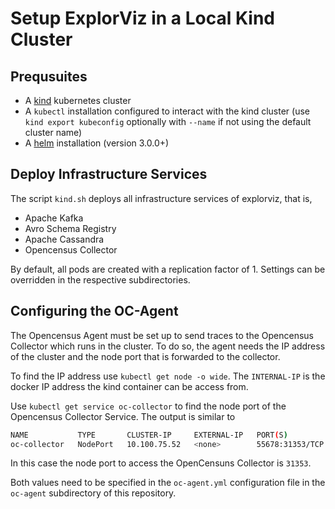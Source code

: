 # Setup ExplorViz in a Local Kind Cluster

## Prequsuites

- A [kind](https://kind.sigs.k8s.io/docs/user/quick-start/) kubernetes cluster
- A `kubectl` installation configured to interact with the kind cluster (use `kind export kubeconfig` optionally with `--name` if not using the default cluster name)
- A [helm](https://helm.sh/) installation (version 3.0.0+)

## Deploy Infrastructure Services

The script `kind.sh` deploys all infrastructure services of explorviz, that is,

- Apache Kafka
- Avro Schema Registry
- Apache Cassandra
- Opencensus Collector

By default, all pods are created with a replication factor of 1. Settings can be overridden in the respective subdirectories.

## Configuring the OC-Agent

The Opencensus Agent must be set up to send traces to the Opencensus Collector which runs in the cluster. To do so, the agent needs the IP address of the cluster and the node port that is forwarded to the collector.

To find the IP address use `kubectl get node -o wide`. The `INTERNAL-IP` is the docker IP address the kind container can be access from.

Use `kubectl get service oc-collector` to find the node port of the Opencensus Collector Service. The output is similar to

```sh
NAME           TYPE       CLUSTER-IP     EXTERNAL-IP   PORT(S)           
oc-collector   NodePort   10.100.75.52   <none>        55678:31353/TCP  
```

In this case the node port to access the OpenCensuns Collector is `31353`.

Both values need to be specified in the `oc-agent.yml` configuration file in the `oc-agent` subdirectory of this repository.

